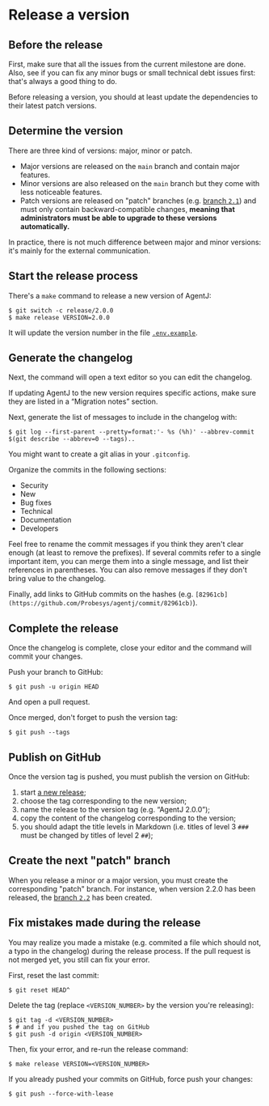 # Release a version

## Before the release

First, make sure that all the issues from the current milestone are done.
Also, see if you can fix any minor bugs or small technical debt issues first: that's always a good thing to do.

Before releasing a version, you should at least update the dependencies to their latest patch versions.

## Determine the version

There are three kind of versions: major, minor or patch.

- Major versions are released on the `main` branch and contain major features.
- Minor versions are also released on the `main` branch but they come with less noticeable features.
- Patch versions are released on "patch" branches (e.g. [branch `2.1`](https://github.com/Probesys/agentj/tree/2.1)) and must only contain backward-compatible changes, **meaning that administrators must be able to upgrade to these versions automatically.**

In practice, there is not much difference between major and minor versions: it's mainly for the external communication.

## Start the release process

There's a `make` command to release a new version of AgentJ:

```console
$ git switch -c release/2.0.0
$ make release VERSION=2.0.0
```

It will update the version number in the file [`.env.example`](/.env.example).

## Generate the changelog

Next, the command will open a text editor so you can edit the changelog.

If updating AgentJ to the new version requires specific actions, make sure they are listed in a “Migration notes” section.

Next, generate the list of messages to include in the changelog with:

```console
$ git log --first-parent --pretty=format:'- %s (%h)' --abbrev-commit $(git describe --abbrev=0 --tags)..
```

You might want to create a git alias in your `.gitconfig`.

Organize the commits in the following sections:

- Security
- New
- Bug fixes
- Technical
- Documentation
- Developers

Feel free to rename the commit messages if you think they aren't clear enough (at least to remove the prefixes).
If several commits refer to a single important item, you can merge them into a single message, and list their references in parentheses.
You can also remove messages if they don't bring value to the changelog.

Finally, add links to GitHub commits on the hashes (e.g. `[82961cb](https://github.com/Probesys/agentj/commit/82961cb)`).

## Complete the release

Once the changelog is complete, close your editor and the command will commit your changes.

Push your branch to GitHub:

```console
$ git push -u origin HEAD
```

And open a pull request.

Once merged, don't forget to push the version tag:

```console
$ git push --tags
```

## Publish on GitHub

Once the version tag is pushed, you must publish the version on GitHub:

1. start [a new release](https://github.com/Probesys/agentj/releases/new);
2. choose the tag corresponding to the new version;
3. name the release to the version tag (e.g. “AgentJ 2.0.0”);
4. copy the content of the changelog corresponding to the version;
5. you should adapt the title levels in Markdown (i.e. titles of level 3 `###` must be changed by titles of level 2 `##`);

## Create the next "patch" branch

When you release a minor or a major version, you must create the corresponding "patch" branch.
For instance, when version 2.2.0 has been released, the [branch `2.2`](https://github.com/Probesys/agentj/tree/2.2) has been created.

## Fix mistakes made during the release

You may realize you made a mistake (e.g. commited a file which should not, a typo in the changelog) during the release process.
If the pull request is not merged yet, you still can fix your error.

First, reset the last commit:

```console
$ git reset HEAD^
```

Delete the tag (replace `<VERSION_NUMBER>` by the version you're releasing):

```console
$ git tag -d <VERSION_NUMBER>
$ # and if you pushed the tag on GitHub
$ git push -d origin <VERSION_NUMBER>
```

Then, fix your error, and re-run the release command:

```console
$ make release VERSION=<VERSION_NUMBER>
```

If you already pushed your commits on GitHub, force push your changes:

```console
$ git push --force-with-lease
```
